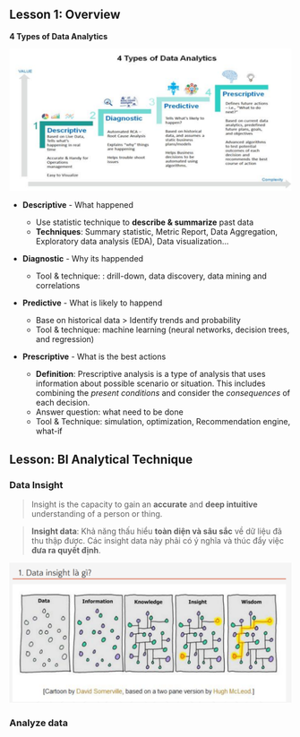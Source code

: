 ## **Lesson 1: Overview**

**4 Types of Data Analytics**

![Alt text](image.png)

- **Descriptive** - What happened
    - Use statistic technique to **describe & summarize** past data
    - **Techniques**: Summary statistic, Metric Report, Data Aggregation, Exploratory data analysis (EDA), Data visualization…

- **Diagnostic** - Why its happended
    - Tool & technique: : drill-down, data discovery, data mining and correlations
- **Predictive** - What is likely to happend
    - Base on historical data > Identify trends and probability
    - Tool & technique: machine learning (neural networks, 
decision trees, and regression)
- **Prescriptive** - What is the best actions
    - **Definition**: Prescriptive analysis is a type of analysis that uses information about possible scenario or situation. This includes combining the *present conditions* and consider the *consequences* of each decision.
    - Answer question: what need to be done
    - Tool & Technique: simulation, optimization, Recommendation engine, what-if

## **Lesson: BI Analytical Technique**
### **Data Insight**

>Insight is the capacity to gain an **accurate** and **deep intuitive** understanding of a person or thing.

>**Insight data**: Khả năng thấu hiểu **toàn diện và sâu sắc** về dữ liệu đã thu thập được. Các insight data này phải có ý nghĩa và thúc đẩy việc **đưa ra quyết định**.


![Alt text](image-1.png)

### **Analyze data**

